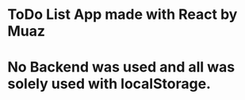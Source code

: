 # ToDo List App made with React by Muaz
# No Backend was used and all was solely used with localStorage.